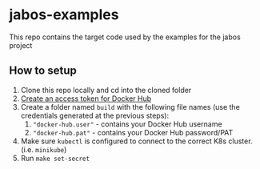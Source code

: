 # jabos-examples

This repo contains the target code used by the examples for the jabos project

## How to setup

1. Clone this repo locally and cd into the cloned folder
1. [Create an access token for Docker Hub](https://docs.docker.com/docker-hub/access-tokens/#create-an-access-token)
1. Create a folder named `build` with the following file names (use the credentials generated at the previous steps):
   1. `"docker-hub.user"` - contains your Docker Hub username
   1. `"docker-hub.pat"` - contains your Docker Hub password/PAT
1. Make sure `kubectl` is configured to connect to the correct K8s cluster. (i.e. `minikube`)
1. Run `make set-secret`
